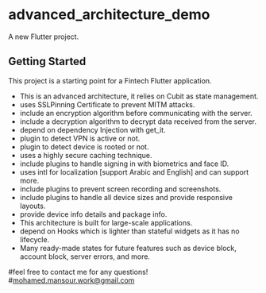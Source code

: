 # advanced_architecture_demo

A new Flutter project.

## Getting Started

This project is a starting point for a Fintech Flutter application.

  - This is an advanced architecture, it relies on Cubit as state management.
  - uses SSLPinning Certificate to prevent MITM attacks.
  - include an encryption algorithm before communicating with the server.
  - include a decryption algorithm to decrypt data received from the server.
  - depend on dependency Injection with get_it.
  - plugin to detect VPN is active or not.
  - plugin to detect device is rooted or not.
  - uses a highly secure caching technique.
  - include plugins to handle signing in with biometrics and face ID.
  - uses intl for localization [support Arabic and English] and can support more.
  - include plugins to prevent screen recording and screenshots.
  - include plugins to handle all device sizes and provide responsive layouts.
  - provide device info details and package info.
  - This architecture is built for large-scale applications.
  - depend on Hooks which is lighter than stateful widgets as it has no lifecycle.
  - Many ready-made states for future features such as device block, account block, server errors, and more.

#feel free to contact me for any questions!
#mohamed.mansour.work@gmail.com